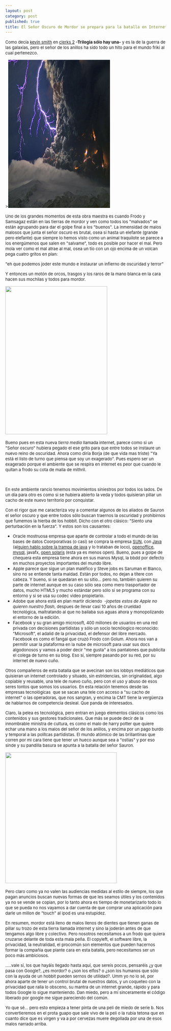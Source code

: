 ```yaml
---
layout: post
category: post
published: true
title: El Señor Oscuro de Mordor se prepara para la batalla en Internet
---
```


<p><span style="font-size: small;">Como decía <a title="kevin smith" href="http://es.wikipedia.org/wiki/Kevin_Smith">kevin smith</a> en <a title="clerks 2" href="http://es.wikipedia.org/wiki/Clerks_II">clerks 2</a> <strong>-Trilogia sólo hay una-</strong> y es la de la guerra de las galaxias, pero el señor de los anillos ha sido todo un hito para el mundo friki al cual pertenezco.&nbsp;</span></p><p><span style="font-size: small;">><img src="/medias/ejafjalla1.jpg" alt="" width="320" height="465" /><br /></span></p><p><span style="font-size: small;">Uno de los grandes momentos de esta obra maestra es cuando Frodo y Samsagaz están en las tierras de mordor y ven como todos los "malvados" se están agrupando para dar el golpe final a los "buenos". La inmensidad de malos malosos que junta el señor oscuro es brutal, osea si hasta un elefante (grande pero elefante) que siempre lo hemos visto como un animal traquilote se parece a los energúmenos que salen en "salvame", todo es posible por hacer el mal. Pero mola ver como el mal atrae al mal, osea un tío con un ojo encima de un volcan pega cuatro gritos en plan:</span></p><p><span style="font-size: small;">"eh que podemos joder este mundo e instaurar un infierno de oscuridad y terror" </span></p><p><span style="font-size: small;">Y entonces un motón de orcos, trasgos y los raros de la mano blanca en la cara hacen sus mochilas y todos para mordor.&nbsp;</span></p><p><span style="font-size: small;"><img src="/sites/karlosgliberal.investic.net/files/orco8zw.jpg" alt="" width="320" height="465" /><br /></span></p><p><span style="font-size: small;">Bueno pues en esta nueva <em>tierra media</em> llamada internet, parece como si un "Señor oscuro" hubiera pegado el ese grito para que entre todos se instaure un nuevo reino de oscuridad. Ahora como diría Borja (de que vida mas triste) "Ya está el listo de turno que piensa que soy un exagerado". Pues espero ser un exagerado porque el ambiente que se respira en internet es peor que cuando le quitan a frodo su cota de malla de mithril.</span></p><p><span style="font-size: small;"><img src="/sites/karlosgliberal.investic.net/files/cotamalla_1.jpg" alt="" width="300" /><br /></span></p><p><span style="font-size: small;">En este ambiente rancio tenemos movimientos siniestros por todos los lados. De un día para otro es como si se hubiera abierto la veda y todos quisieran pillar un cacho de este nuevo territorio por conquistar.</span></p><p><span style="font-size: small;">Con el rigor que me caracteriza voy a comentar algunos de los aliados de Sauron el señor oscuro y que entre todos sólo buscan traernos la oscuridad y prohibirnos que fumemos la hierba de los hobbit. Dicho con el otro clásico: "Siento una perturbación en la fuerza". Y estos son los causantes:</span></p><ul><li><span style="font-size: small;">Oracle mostruosa empresa que aparte de controlar a todo el mundo de las bases de datos Coorporativas (o casi) se compra la empresa <a title="sun" href="es.sun.com">SUN</a>, con <a href="http://www.java.com/es/download/">Java</a> (a<a title="la trama de java" href="http://www.gnu.org/philosophy/java-trap.es.html">lguien hablo sobre la trampa de java</a> y lo trataban de loco), <a title="openofice" href="http://es.openoffice.org/">openoffice</a>, <a title="mysql" href="http://www.mysql.com/">mysql</a>, javafx, <a href="http://www.nubeblog.com/2010/03/29/solaris-puede-dejar-de-ser-gratuito-y-nadie-sabe-que-sera-de-opensolaris/">open solaris</a> (esta ya es menos open). Bueno, pues a golpe de chequera esta empresa tiene ahora en sus manos Mysql, la bbdd por defecto en muchos proyectos importantes del mundo libre. <br /></span></li><li><span style="font-size: small;">Apple parece que sigue un plan maléfico y Steve jobs es Saruman el Blanco, sino no se entiende tanta maldad. Están por todos, no dejan a títere con cabeza. Y bueno, si se quedaran en su sitio... pero no, también quieren su parte de internet aunque en su caso sólo sea como mero trasportador de datos, mucho HTML5 y mucho estándar pero sólo si se programa con su entorno y si se usa su codec video propietario.</span></li><li><span style="font-size: small;">Adobe que ahora está en plan martir diciendo &nbsp;<em>-jopetas estos de Apple no quieren nuestro flash</em>, despues de llevar casi 10 años de crueldad tecnológica, maltratando al que no bailaba sus aguas ahora y monopolizando el entorno de la edición.&nbsp;</span></li><li><span style="font-size: small;">Facebook y su gran amigo microsoft, 400 millones de usuarios en una red privada con decisiones partidistas y sólo un socio tecnólogico reconocido: "Microsoft", el adalid de la privacidad, el defensor del libre mercado. Facebook es como el fangal que cruzó Frodo con Golum. Ahora nos van a permitir usar la plataforma en la nube de microsoft para usar sus docs algodonosos y vamos a poder decir "me gusta" a los pantalones que publicita el colega de turno en su blog. Eso sí, siempre pasando por su red, por su internet de nuevo cuño.&nbsp;</span></li></ul><p><span style="font-size: small;">Otros compañeros de esta batalla que se avecinan son los lobbys mediáticos que quisieran un internet controlado y situado, sin estridencias, sin originalidad, algo copiable y reusable, una tele de nuevo cuño, pero con el uso y abuso de esos seres tontos que somos los usuarios. En esta relación tenemos desde las empresas tecnológicas &nbsp;que se sacan una tele con acceso a "su cacho de internet" o las operadoras, que nos sangran, y encima la CMT tiene la vergüenza de hablarnos de competencia desleal. Que panda de interesados. </span></p><p><span style="font-size: small;">Claro, la pelea es tecnológica, pero entran en juego elementos clásicos como los contenidos y sus gestores tradicionales. Que más se puede decir de la innombrable ministra de cultura, es como el malo de harry potter que quiere echar una mano a los malos del señor de los anillos, y encima por un pago burdo y temporal a las polítcas partidistas. El mundo atómico de las brillantinas que corren por mi cara tiene que tener un hueco aunque sea a "ostias" y por eso sinde y su pandilla basura se apunta a la batalla del señor Sauron.</span></p><p><span style="font-size: small;"><img src="/sites/karlosgliberal.investic.net/files/Lord%20Voldemort.jpg" alt="" width="350" height="411" /><br /></span></p><p><span style="font-size: small;">Pero claro como ya no valen las audiencias medidas al estilo de siempre, los que pagan anuncios buscan nuevas formas de que les seamos útiles y los contenidos ya no se vende se copian, por lo tanto ahora es tiempo de monetarizarlo todo lo que se pueda no nos vayamos a dar cuenta de que comprar una aplicación para darle un millon de "touch" al ipod es una estupidez.&nbsp;</span></p><p><span style="font-size: small;">En resumen, mordor está lleno de malos llenos de dientes que tienen ganas de pillar su trozo de esta tierra llamada internet y sino la joderán antes de que tengamos algo libre y colectivo. Pero nosotros necesitamos a un frodo que quiera cruzarse delante de toda esta mala peña. El copyleft, el software libre, la privacidad, la neutralidad, el procomún son elementos que pueden hacernos formar la compañia que plante cara en esta batalla, pero necesitamos ser un poco más ambiciosos.</span></p><p><span style="font-size: small;">.....vale sí, los que hayáis llegado hasta aquí, que sereis pocos, pensaréis ¿y que pasa con Google?, ¿es mordor? o ¿son los elfos? o ¿son los humanos que sólo con la ayuda de un hobbit pueden sernos de utilidad?. Umm yo no lo sé, por ahora aparte de tener un control brutal de nuestros datos, y un coqueteo con la privacidad que ralla lo obsceno, su mantra de un internet grande, rápido y para todos Google lo sigue manteniendo. Dan miedo, pero a mí sinceramente el código liberado por google me sigue pareciendo del común.</span></p><p><span style="font-size: small;">Yo que sé... pero esto empieza a tener pinta de una peli de miedo de serie b. Nos convertieremos en el prota guapo que sale vivo de la peli o la rubia tetona que en cuanto dice que es virgen y va a por cervezas muere degollada por una de esos malos narrado arriba.</span></p><p><span style="font-size: small;">&nbsp;<img src="/sites/karlosgliberal.investic.net/files/rubia.jpg" alt="" width="400" /></span></p>